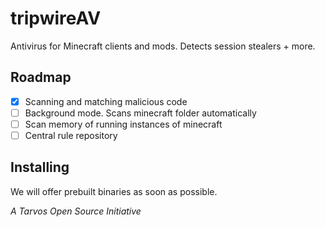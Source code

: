 # tripwireAV
Antivirus for Minecraft clients and mods. Detects session stealers + more.

## Roadmap
- [x] Scanning and matching malicious code
- [ ] Background mode. Scans minecraft folder automatically
- [ ] Scan memory of running instances of minecraft
- [ ] Central rule repository

## Installing
We will offer prebuilt binaries as soon as possible.

*A Tarvos Open Source Initiative*

